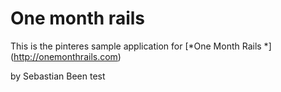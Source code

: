 # One month rails

This is the pinteres sample application for 
[*One Month Rails *] (http://onemonthrails.com)

by Sebastian Been test